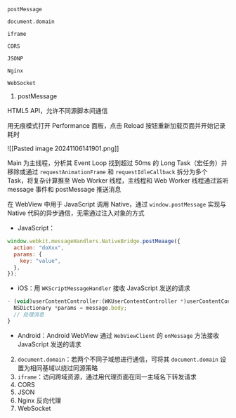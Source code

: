 ```
postMessage

document.domain

iframe

CORS

JSONP

Nginx

WebSocket
```

1. postMessage

HTML5 API，允许不同源脚本间通信

用无痕模式打开 Performance 面板，点击 Reload 按钮重新加载页面并开始记录耗时

![[Pasted image 20241106141901.png]]

Main 为主线程，分析其 Event Loop 找到超过 50ms 的 Long Task（宏任务）并移除或通过 `requestAnimationFrame` 和 `requestIdleCallback` 拆分为多个 Task，将复杂计算推至 Web Worker 线程，主线程和 Web Worker 线程通过监听 message 事件和 postMessage 推送消息

在 WebView 中用于 JavaScript 调用 Native，通过 `window.postMessage` 实现与 Native 代码的异步通信，无需通过注入对象的方式

- JavaScript：

```js
window.webkit.messageHandlers.NativeBridge.postMeaage({
  action: "doXxx",
  params: {
    key: "value",
  },
});
```

- iOS：用 `WKScriptMessageHandler` 接收 JavaScript 发送的请求

```js
- (void)userContentController:(WKUserContentController *)userContentController didReceiveScriptMessage:(WKScriptMessage *)message {
  NSDictionary *params = message.body;
  // 处理消息
}
```

- Android：Android WebView 通过 `WebViewClient` 的 `onMessage` 方法接收 JavaScript 发送的请求

2. `document.domain`：若两个不同子域想进行通信，可将其 `document.domain` 设置为相同基域以绕过同源策略
3. `iframe`：访问跨域资源，通过用代理页面在同一主域名下转发请求
4. CORS
5. JSON
6. Nginx 反向代理
7. WebSocket
